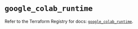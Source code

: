 # `google_colab_runtime`

Refer to the Terraform Registry for docs: [`google_colab_runtime`](https://registry.terraform.io/providers/hashicorp/google-beta/6.27.0/docs/resources/google_colab_runtime).

